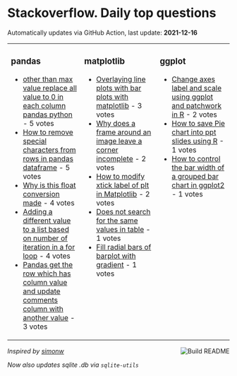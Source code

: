 # Stackoverflow. Daily top questions 

Automatically updates via GitHub Action, last update: **<!-- date starts -->2021-12-16<!-- date ends -->**


<table><tr><td valign="top" width="33%">

### pandas
<!-- pandas starts -->
* [other than max value replace all value to 0 in each column pandas python](https://stackoverflow.com/questions/70376424/other-than-max-value-replace-all-value-to-0-in-each-column-pandas-python) - 5 votes
* [How to remove special characters from rows in pandas dataframe](https://stackoverflow.com/questions/70374346/how-to-remove-special-characters-from-rows-in-pandas-dataframe) - 5 votes
* [Why is this float conversion made](https://stackoverflow.com/questions/70385155/why-is-this-float-conversion-made) - 4 votes
* [Adding a different value to a list based on number of iteration in a for loop](https://stackoverflow.com/questions/70384219/adding-a-different-value-to-a-list-based-on-number-of-iteration-in-a-for-loop) - 4 votes
* [Pandas get the row which has column value and update comments column with another value](https://stackoverflow.com/questions/70373757/pandas-get-the-row-which-has-column-value-and-update-comments-column-with-anoth) - 3 votes
<!-- pandas ends -->
</td><td valign="top" width="34%">


### matplotlib
<!-- matplotlib starts -->
* [Overlaying line plots with bar plots with matplotlib](https://stackoverflow.com/questions/70381568/overlaying-line-plots-with-bar-plots-with-matplotlib) - 3 votes
* [Why does a frame around an image leave a corner incomplete](https://stackoverflow.com/questions/70381305/why-does-a-frame-around-an-image-leave-a-corner-incomplete) - 2 votes
* [How to modify xtick label of plt in Matplotlib](https://stackoverflow.com/questions/70381872/how-to-modify-xtick-label-of-plt-in-matplotlib) - 2 votes
* [Does not search for the same values in table](https://stackoverflow.com/questions/70383176/does-not-search-for-the-same-values-in-table) - 1 votes
* [Fill radial bars of barplot with gradient](https://stackoverflow.com/questions/70378388/fill-radial-bars-of-barplot-with-gradient) - 1 votes
<!-- matplotlib ends -->
</td><td valign="top" width="34%">


### ggplot
<!-- ggplot2 starts -->
* [Change axes label and scale using ggplot and patchwork in R](https://stackoverflow.com/questions/70377149/change-axes-label-and-scale-using-ggplot-and-patchwork-in-r) - 2 votes
* [How to save Pie chart into ppt slides using R](https://stackoverflow.com/questions/70377426/how-to-save-pie-chart-into-ppt-slides-using-r) - 1 votes
* [How to control the bar width of a grouped bar chart in ggplot2](https://stackoverflow.com/questions/70375983/how-to-control-the-bar-width-of-a-grouped-bar-chart-in-ggplot2) - 1 votes
<!-- ggplot2 ends -->
</td></tr></table>

<a href="https://github.com/hp0404/hp0404/actions"><img src="https://github.com/hp0404/hp0404/workflows/Build%20README/badge.svg" align="right" alt="Build README"></a> <p>*Inspired by  [simonw](https://github.com/simonw/simonw)*</p> <p> *Now also updates sqlite .db via `sqlite-utils`* </p>
